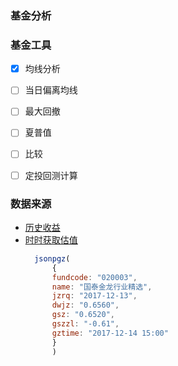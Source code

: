 ### 基金分析

### 基金工具
- [x] 均线分析
- [ ] 当日偏离均线
- [ ] 最大回撤
- [ ] 夏普值
- [ ] 比较
- [ ] 定投回测计算


### 数据来源

- [历史收益](http://fund.eastmoney.com/f10/F10DataApi.aspx?type=lsjz&code='+fundCode+'&page=1&per=10000&sdate='+_sdate+'&edate='+_edate+'&rt=0.01230440990261572')
- [时时获取估值](http://fundgz.1234567.com.cn/js/020003.js?rt=1513263470578)
  ```javascript
    jsonpgz(
        {
        fundcode: "020003",
        name: "国泰金龙行业精选",
        jzrq: "2017-12-13",
        dwjz: "0.6560",
        gsz: "0.6520",
        gszzl: "-0.61",
        gztime: "2017-12-14 15:00"
        }
        )
  ```